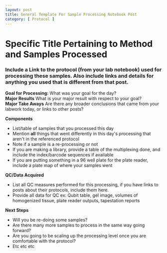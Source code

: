 ```yaml
---
layout: post
title: General Template For Sample Processing Notebook Post
category: [ Protocol ]
---
```


# Specific Title Pertaining to Method and Samples Processed

### Include a Link to the protocol (from your lab notebook) used for processing these samples. Also include links and details for anything you used that is different from that post.

**Goal for Processing:**  What was your goal for the day?  
**Major Results** What is your major result with respect to your goal?  
**Major Take Aways**  Are there any broader conclusions that came from your labwork today, or links to other posts?

**Components**

- List/table of samples that you processed this day
- Mention **all** things that went differently in this day's processing that aren't in the referenced protocol
- Note if a sample is a re-processing or not
- If you are making a library, provide a table of the multiplexing done, and include the index/barcode sequences if available
- If you are putting something in a 96 well plate for the plate reader, include a plate map of where your samples went

**QC/Data Acquired**

- List all QC measures performed for this processing, if you have links to posts about their protocols, include them here.
- Provide all data for QC ex: Qubit table, gel image, volumes of homogenized tissue, plate reader outputs, tapestation reports

**Next Steps**
- Will you be re-doing some samples?
- Are there many more samples to process in the same way going forward?
- Are you going to be scaling up the processing level once you are comfortable with the protocol?
- Etc etc etc
